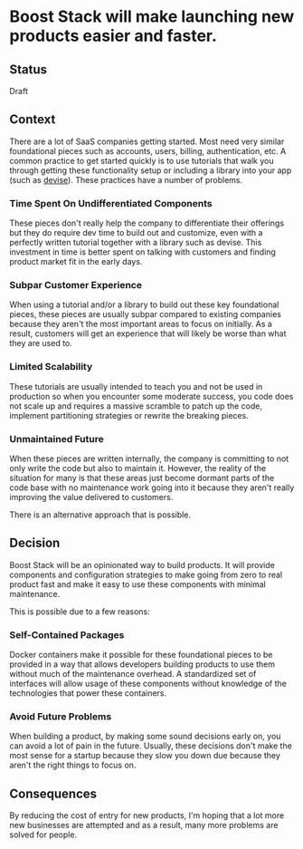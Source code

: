 # Boost Stack will make launching new products easier and faster.

## Status
Draft

## Context

There are a lot of SaaS companies getting started. Most need very similar foundational pieces such as accounts, users, billing, authentication, etc. A common practice to get started quickly is to use tutorials that walk you through getting these functionality setup or including a library into your app (such as [devise](https://github.com/plataformatec/devise)). These practices have a number of problems.

### Time Spent On Undifferentiated Components
These pieces don't really help the company to differentiate their offerings but they do require dev time to build out and customize, even with a perfectly written tutorial together with a library such as devise. This investment in time is better spent on talking with customers and finding product market fit in the early days.

### Subpar Customer Experience
When using a tutorial and/or a library to build out these key foundational pieces, these pieces are usually subpar compared to existing companies because they aren't the most important areas to focus on initially. As a result, customers will get an experience that will likely be worse than what they are used to.

### Limited Scalability
These tutorials are usually intended to teach you and not be used in production so when you encounter some moderate success, you code does not scale up and requires a massive scramble to patch up the code, implement partitioning strategies or rewrite the breaking pieces.

### Unmaintained Future
When these pieces are written internally, the company is committing to not only write the code but also to maintain it. However, the reality of the situation for many is that these areas just become dormant parts of the code base with no maintenance work going into it because they aren't really improving the value delivered to customers.

There is an alternative approach that is possible.

## Decision

Boost Stack will be an opinionated way to build products. It will provide components and configuration strategies to make going from zero to real product fast and make it easy to use these components with minimal maintenance. 

This is possible due to a few reasons:

### Self-Contained Packages
Docker containers make it possible for these foundational pieces to be provided in a way that allows developers building products to use them without much of the maintenance overhead. A standardized set of interfaces will allow usage of these components without knowledge of the technologies that power these containers.

### Avoid Future Problems
When building a product, by making some sound decisions early on, you can avoid a lot of pain in the future.  Usually, these decisions don't make the most sense for a startup because they slow you down due because they aren't the right things to focus on.

## Consequences

By reducing the cost of entry for new products, I'm hoping that a lot more new businesses are attempted and as a result, many more problems are solved for people.
